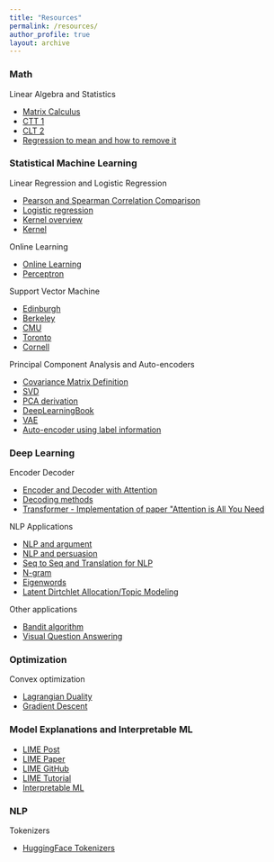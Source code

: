 ```yaml
---
title: "Resources"
permalink: /resources/
author_profile: true
layout: archive
---
```



### Math
Linear Algebra and Statistics
- [Matrix Calculus](https://atmos.washington.edu/~dennis/MatrixCalculus.pdf)
- [CTT 1](https://sphweb.bumc.bu.edu/otlt/mph-modules/bs/bs704_probability/BS704_Probability12.html)
- [CLT 2](https://www.me.psu.edu/cimbala/me345/Lectures/Central_Limit_Theorem.pdf)
- [Regression to mean and how to remove it](https://www.iwh.on.ca/what-researchers-mean-by/regression-to-mean)


### Statistical Machine Learning
Linear Regression and Logistic Regression
- [Pearson and Spearman Correlation Comparison](https://support.minitab.com/en-us/minitab-express/1/help-and-how-to/modeling-statistics/regression/supporting-topics/basics/a-comparison-of-the-pearson-and-spearman-correlation-methods/)
- [Logistic regression](https://stats.idre.ucla.edu/other/mult-pkg/faq/general/faq-how-do-i-interpret-odds-ratios-in-logistic-regression/)
- [Kernel overview](https://people.eecs.berkeley.edu/~jordan/kernels/0521813972c02_p25-46.pdf)
- [Kernel](https://people.eecs.berkeley.edu/~jordan/kernels/0521813972c03_p47-84.pdf)

Online Learning
- [Online Learning](https://www.mit.edu/~9.520/spring11/slides/class15_online.pdf)
- [Perceptron](http://www.ciml.info/dl/v0_8/ciml-v0_8-ch03.pdf)

Support Vector Machine
- [Edinburgh](https://www.robots.ox.ac.uk/~az/lectures/ml/lect2.pdf)
- [Berkeley](https://www.eecs189.org/static/notes/n20.pdf)
- [CMU](http://www.cs.cmu.edu/~aarti/Class/10701_Spring14/slides/SupportVectorMachines.pdf)
- [Toronto](http://www.cs.toronto.edu/~mbrubake/teaching/C11/Handouts/SupportVectorMachines.pdf)
- [Cornell](https://www.cs.cornell.edu/courses/cs4780/2018fa/lectures/lecturenote09.html)

Principal Component Analysis and Auto-encoders
- [Covariance Matrix Definition](https://www.itl.nist.gov/div898/handbook/pmc/section5/pmc541.htm)
- [SVD](http://web.mit.edu/course/other/be.400/OldFiles/www/SVD/Singular_Value_Decomposition.htm)
- [PCA derivation](https://www.eecs189.org/static/notes/n10.pdf)
- [DeepLearningBook](https://www.deeplearningbook.org/contents/autoencoders.html)
- [VAE](https://arxiv.org/pdf/1606.05908.pdf)
- [Auto-encoder using label information](https://jmlr.csail.mit.edu/papers/volume13/snoek12a/snoek12a.pdf)


### Deep Learning
Encoder Decoder
- [Encoder and Decoder with Attention](https://bastings.github.io/annotated_encoder_decoder/)
- [Decoding methods](https://towardsdatascience.com/decoding-strategies-that-you-need-to-know-for-response-generation-ba95ee0faadc)
- [Transformer - Implementation of paper "Attention is All You Need](http://nlp.seas.harvard.edu/2018/04/03/attention.html#positional-encoding)

NLP Applications
- [NLP and argument](https://www.aclweb.org/anthology/P16-5002/)
- [NLP and persuasion](https://nlds.soe.ucsc.edu/persuasion_persona)
- [Seq to Seq and Translation for NLP](https://pytorch.org/tutorials/intermediate/seq2seq_translation_tutorial.html)
- [N-gram](https://web.stanford.edu/~jurafsky/slp3/3.pdf)
- [Eigenwords](https://jmlr.csail.mit.edu/papers/volume16/dhillon15a/dhillon15a.pdf)
- [Latent Dirtchlet Allocation/Topic Modeling](https://www.cl.cam.ac.uk/teaching/1213/L101/clark_lectures/lect7.pdf)

Other applications
- [Bandit algorithm](https://tor-lattimore.com/downloads/book/book.pdf)
- [Visual Question Answering](https://visualqa.org/)

### Optimization
Convex optimization
- [Lagrangian Duality](https://www-cs.stanford.edu/people/davidknowles/lagrangian_duality.pdf)
- [Gradient Descent](https://www.cs.ubc.ca/~schmidtm/Courses/540-W18/L4.pdf)

### Model Explanations and Interpretable ML
- [LIME Post](https://homes.cs.washington.edu/~marcotcr/blog/lime/)
- [LIME Paper](https://arxiv.org/pdf/1602.04938v1.pdf)
- [LIME GitHub](https://github.com/marcotcr/lime)
- [LIME Tutorial](https://marcotcr.github.io/lime/tutorials/Lime%20-%20basic%20usage%2C%20two%20class%20case.html)
- [Interpretable ML](https://christophm.github.io/interpretable-ml-book/limo.html)

### NLP
Tokenizers
- [HuggingFace Tokenizers](https://huggingface.co/docs/tokenizers/pipeline)